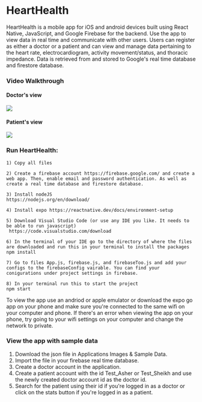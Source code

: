 # HeartHealth
HeartHealth is a mobile app for iOS and android devices built using React Native, JavaScript, and Google Firebase for the backend. Use the app to view data in real time and communicate with other users. Users can register as either a doctor or a patient and can view and manage data pertaining to the heart rate, electrocardiogram, activity movement/status, and thoracic impedance. Data is retrieved from and stored to Google's real time database and firestore database.

### Video Walkthrough

#### Doctor's view

![](https://i.imgur.com/WdSayNR.gif)



#### Patient's view

![](https://i.imgur.com/Vs6yPd3.gif)


### Run HeartHealth:

	1) Copy all files

	2) Create a firebase account https://firebase.google.com/ and create a web app. Then, enable email and password authentication. As well as create a real time database and firestore database.
	
	3) Install nodeJS 
	https://nodejs.org/en/download/

	4) Install expo https://reactnative.dev/docs/environment-setup
  
	5) Download Visual Studio Code (or use any IDE you like. It needs to be able to run javascript)
	 https://code.visualstudio.com/download

	6) In the terminal of your IDE go to the directory of where the files are downloaded and run this in your terminal to install the packages
	npm install
	
	7) Go to files App.js, firebase.js, and firebaseToo.js and add your configs to the firebaseConfig vairable. You can find your conigurations under project settings in firebase.
	
	8) In your terminal run this to start the project
	npm start
 
To view the app use an andriod or apple emulator or download the expo go app on your phone and make sure you're connected to the same wifi on your computer and phone. If there's an error when viewing the app on your phone, try going to your wifi settings on your computer and change the network to private. 


### View the app with sample data
1) Download the json file in Applications Images & Sample Data.
2) Import the file in your firebase real time database.
3) Create a doctor account in the application.
4) Create a patient account with the id Test_Asher or Test_Sheikh and use the newly created doctor account id as the doctor id.
5) Search for the patient using their id if you're logged in as a doctor or click on the stats button if you're logged in as a patient.
